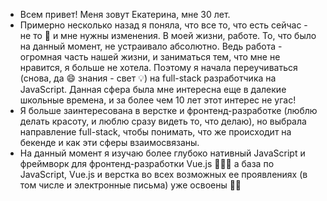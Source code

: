 - Всем привет! Меня зовут Екатерина, мне 30 лет. 
- Примерно несколько назад я поняла, что все то, что есть сейчас - не то 🚫 и мне нужны изменения. В моей жизни, работе. То, что было на данный момент, не устраивало абсолютно. Ведь работа - огромная часть нашей жизни, и заниматься тем, что мне не нравится, я больше не хотела. Поэтому я начала переучиваться (снова, да 😄 знания - свет 💡) на full-stack разработчика на JavaScript. Данная сфера была мне интересна еще в далекие школьные времена, и за более чем 10 лет этот интерес не угас!
- Я больше заинтересована в верстке и фронтенд-разработке (люблю делать красоту, и люблю сразу видеть то, что делаю), но выбрала направление full-stack, чтобы понимать, что же происходит на бекенде и как эти сферы взаимосвязаны.
- На данный момент я изучаю более глубоко нативный JavaScript и фреймворк для фронтенд-разработки Vue.js 🧗🏻‍♀️ а база по JavaScript, Vue.js и верстка во всех возможных ее проявлениях (в том числе и электронные письма) уже освоены 💪🏻

<!---
Katya-Katerina-1993/Katya-Katerina-1993 is a ✨ special ✨ repository because its `README.md` (this file) appears on your GitHub profile.
You can click the Preview link to take a look at your changes.
--->
